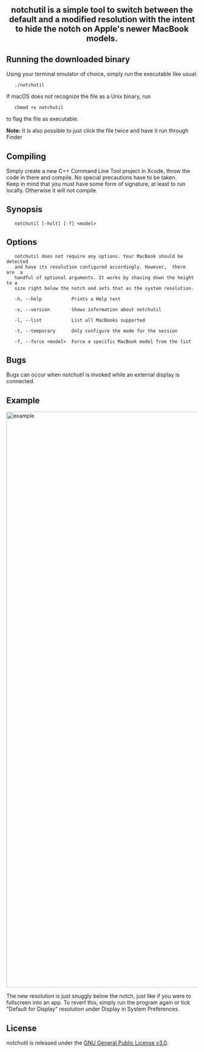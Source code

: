 <h2 align="center">
notchutil is a simple tool to switch between the default and a modified resolution with the intent to hide the notch on Apple's newer MacBook models.
</h2>

## Running the downloaded binary
Using your terminal emulator of choice, simply run the executable like usual:

       ./notchutil


If macOS does not recognize the file as a Unix binary, run

       chmod +x notchutil

to flag the file as executable.

<b>Note:</b> It is also possible to just click the file twice and have it run through Finder



## Compiling
Simply create a new C++ Command Line Tool project in Xcode, throw the code in there and compile. No special precautions have to be taken.<br>
Keep in mind that you must have some form of signature, at least to run locally. Otherwise it will not compile.

## Synopsis
       notchutil [-hvlt] [-f] <model>

## Options
       notchutil does not require any options. Your MacBook should be detected
       and have its resolution configured accordingly. However,  there  are  a
       handful of optional arguments. It works by shaving down the height to a
       size right below the notch and sets that as the system resolution.

       -h, --help           Prints a Help text

       -v, --version        Shows information about notchutil

       -l, --list           List all MacBooks supported

       -t, --temporary      Only configure the mode for the session

       -f, --force <model>  Force a specific MacBook model from the list


## Bugs
Bugs can occur when notchutil is invoked while an external display is connected.


## Example
<img width="1512" alt="example" src="https://user-images.githubusercontent.com/121362066/209452105-23ea083c-2187-4366-b61a-0d0841fa3cbe.png">

The new resolution is just snuggly below the notch, just like if you were to fullscreen into an app.
To revert this, simply run the program again or tick "Default for Display" resolution under Display in System Preferences.

## License
notchutil is released under the <a href="https://github.com/lunaress/notchutil/blob/main/LICENSE">GNU General Public License v3.0</a>.
